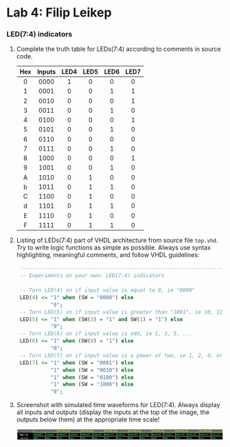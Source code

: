 # Lab 4: Filip Leikep

### LED(7:4) indicators

1. Complete the truth table for LEDs(7:4) according to comments in source code.

   | **Hex** | **Inputs** | **LED4** | **LED5** | **LED6** | **LED7** |
   | :-: | :-: | :-: | :-: | :-: | :-: |
   | 0 | 0000 | 1 | 0 | 0 | 0 |
   | 1 | 0001 | 0 | 0 | 1 | 1 |
   | 2 | 0010 | 0 | 0 | 0 | 1 |
   | 3 | 0011 | 0 | 0 | 1 | 0 |
   | 4 | 0100 | 0 | 0 | 0 | 1 |
   | 5 | 0101 | 0 | 0 | 1 | 0 |
   | 6 | 0110 | 0 | 0 | 0 | 0 |
   | 7 | 0111 | 0 | 0 | 1 | 0 |
   | 8 | 1000 | 0 | 0 | 0 | 1 |
   | 9 | 1001 | 0 | 0 | 1 | 0 |
   | A | 1010 | 0 | 1 | 0 | 0 |
   | b | 1011 | 0 | 1 | 1 | 0 |
   | C | 1100 | 0 | 1 | 0 | 0 |
   | d | 1101 | 0 | 1 | 1 | 0 |
   | E | 1110 | 0 | 1 | 0 | 0 |
   | F | 1111 | 0 | 1 | 1 | 0 |

2. Listing of LEDs(7:4) part of VHDL architecture from source file `top.vhd`. Try to write logic functions as simple as possible. Always use syntax highlighting, meaningful comments, and follow VHDL guidelines:

   ```vhdl
	--------------------------------------------------------------------
	-- Experiments on your own: LED(7:4) indicators

	-- Turn LED(4) on if input value is equal to 0, ie "0000"
	LED(4) <= "1" when (SW = "0000") else
    		  "0";
	-- Turn LED(5) on if input value is greater than "1001", ie 10, 11, 12, ...
	LED(5) <= "1" when (SW(3) = "1" and SW(1) = "1") else
    		  "0";
	-- Turn LED(6) on if input value is odd, ie 1, 3, 5, ...
	LED(6) <= "1" when (SW(0) = "1") else
       		  "0";
	-- Turn LED(7) on if input value is a power of two, ie 1, 2, 4, or 8
	LED(7) <= "1" when (SW = "0001") else
    		  "1" when (SW = "0010") else
              "1" when (SW = "0100") else
    		  "1" when (SW = "1000") else
    		  "0";
   ```

3. Screenshot with simulated time waveforms for LED(7:4). Always display all inputs and outputs (display the inputs at the top of the image, the outputs below them) at the appropriate time scale!

   ![Prubehy](prubehy.png)
